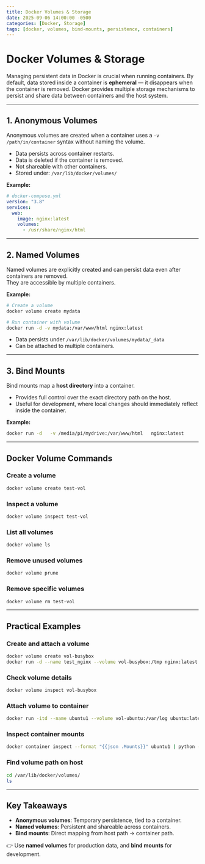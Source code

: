 ```yaml
---
title: Docker Volumes & Storage
date: 2025-09-06 14:00:00 -0500
categories: [Docker, Storage]
tags: [docker, volumes, bind-mounts, persistence, containers]
---
```


# Docker Volumes & Storage

Managing persistent data in Docker is crucial when running containers. By default, data stored inside a container is **ephemeral** — it disappears when the container is removed. Docker provides multiple storage mechanisms to persist and share data between containers and the host system.

---

## 1. Anonymous Volumes

Anonymous volumes are created when a container uses a `-v /path/in/container` syntax without naming the volume.  

- Data persists across container restarts.  
- Data is deleted if the container is removed.  
- Not shareable with other containers.  
- Stored under: `/var/lib/docker/volumes/`  

**Example:**

```yaml
# docker-compose.yml
version: "3.8"
services:
  web:
    image: nginx:latest
    volumes:
      - /usr/share/nginx/html
```

---

## 2. Named Volumes

Named volumes are explicitly created and can persist data even after containers are removed.  
They are accessible by multiple containers.  

**Example:**

```bash
# Create a volume
docker volume create mydata

# Run container with volume
docker run -d -v mydata:/var/www/html nginx:latest
```

- Data persists under `/var/lib/docker/volumes/mydata/_data`  
- Can be attached to multiple containers.  

---

## 3. Bind Mounts

Bind mounts map a **host directory** into a container.  

- Provides full control over the exact directory path on the host.  
- Useful for development, where local changes should immediately reflect inside the container.  

**Example:**

```bash
docker run -d   -v /media/pi/mydrive:/var/www/html   nginx:latest
```

---

## Docker Volume Commands

### Create a volume
```bash
docker volume create test-vol
```

### Inspect a volume
```bash
docker volume inspect test-vol
```

### List all volumes
```bash
docker volume ls
```

### Remove unused volumes
```bash
docker volume prune
```

### Remove specific volumes
```bash
docker volume rm test-vol
```

---

## Practical Examples

### Create and attach a volume
```bash
docker volume create vol-busybox
docker run -d --name test_nginx --volume vol-busybox:/tmp nginx:latest
```

### Check volume details
```bash
docker volume inspect vol-busybox
```

### Attach volume to container
```bash
docker run -itd --name ubuntu1 --volume vol-ubuntu:/var/log ubuntu:latest
```

### Inspect container mounts
```bash
docker container inspect --format "{{json .Mounts}}" ubuntu1 | python -m json.tool
```

### Find volume path on host
```bash
cd /var/lib/docker/volumes/
ls
```

---

## Key Takeaways

- **Anonymous volumes**: Temporary persistence, tied to a container.  
- **Named volumes**: Persistent and shareable across containers.  
- **Bind mounts**: Direct mapping from host path → container path.  

👉 Use **named volumes** for production data, and **bind mounts** for development.
